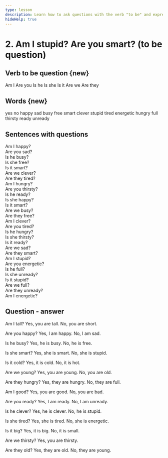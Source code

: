 ```yaml
---
type: lesson
description: Learn how to ask questions with the verb "to be" and express your feelings and states in English. Master essential adjectives to describe yourself and others in everyday conversations.
hideHelp: true
---
```


# 2. Am I stupid? Are you smart? (to be question)

## Verb to be question {new}

Am I
Are you
Is he
Is she
Is it
Are we
Are they

## Words {new}

yes
no
happy
sad
busy
free
smart
clever
stupid
tired
energetic
hungry
full
thirsty
ready
unready

## Sentences with questions

Am I happy?  
Are you sad?  
Is he busy?  
Is she free?  
Is it smart?  
Are we clever?  
Are they tired?  
Am I hungry?  
Are you thirsty?  
Is he ready?  
Is she happy?  
Is it smart?  
Are we busy?  
Are they free?  
Am I clever?  
Are you tired?  
Is he hungry?  
Is she thirsty?  
Is it ready?  
Are we sad?  
Are they smart?  
Am I stupid?  
Are you energetic?  
Is he full?  
Is she unready?  
Is it stupid?  
Are we full?  
Are they unready?  
Am I energetic?

## Question - answer

Am I tall?
Yes, you are tall.
No, you are short.

Are you happy?
Yes, I am happy.
No, I am sad.

Is he busy?
Yes, he is busy.
No, he is free.

Is she smart?
Yes, she is smart.
No, she is stupid.

Is it cold?
Yes, it is cold.
No, it is hot.

Are we young?
Yes, you are young.
No, you are old.

Are they hungry?
Yes, they are hungry.
No, they are full.

Am I good?
Yes, you are good.
No, you are bad.

Are you ready?
Yes, I am ready.
No, I am unready.

Is he clever?
Yes, he is clever.
No, he is stupid.

Is she tired?
Yes, she is tired.
No, she is energetic.

Is it big?
Yes, it is big.
No, it is small.

Are we thirsty?
Yes, you are thirsty.

Are they old?
Yes, they are old.
No, they are young.
